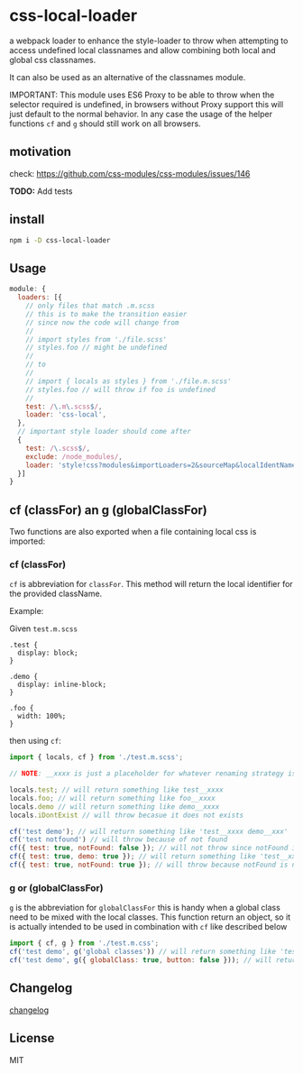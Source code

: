 # css-local-loader
a webpack loader to enhance the style-loader to throw when attempting to access undefined local classnames and allow
combining both local and global css classnames.

It can also be used as an alternative of the classnames module.

IMPORTANT: This module uses ES6 Proxy to be able to throw when the selector required is undefined, in browsers without
Proxy support this will just default to the normal behavior. In any case the usage of the helper functions `cf` and `g`
should still work on all browsers.

## motivation
check: https://github.com/css-modules/css-modules/issues/146

**TODO:** Add tests

## install

```bash
npm i -D css-local-loader
```

## Usage

```javascript
module: {
  loaders: [{
    // only files that match .m.scss
    // this is to make the transition easier
    // since now the code will change from
    //
    // import styles from './file.scss'
    // styles.foo // might be undefined
    //
    // to
    //
    // import { locals as styles } from './file.m.scss'
    // styles.foo // will throw if foo is undefined
    //
    test: /\.m\.scss$/,
    loader: 'css-local',
  },
  // important style loader should come after
  {
    test: /\.scss$/,
    exclude: /node_modules/,
    loader: 'style!css?modules&importLoaders=2&sourceMap&localIdentName=[local]___[hash:base64:5]!postcss!sass?outputStyle=expanded&sourceMap',
  }]
}
```

## cf (classFor) an g (globalClassFor)

Two functions are also exported when a file containing local css is imported:

### cf (classFor)

`cf` is abbreviation for `classFor`. This method will return the local identifier for the provided className.

Example:

Given `test.m.scss`

```
.test {
  display: block;
}

.demo {
  display: inline-block;
}

.foo {
  width: 100%;
}
```

then using `cf`:

```javascript
import { locals, cf } from './test.m.scss';

// NOTE: __xxxx is just a placeholder for whatever renaming strategy is selected

locals.test; // will return something like test__xxxx
locals.foo; // will return something like foo__xxxx
locals.demo // will return something like demo__xxxx
locals.iDontExist // will throw becasue it does not exists

cf('test demo'); // will return something like 'test__xxxx demo__xxx'
cf('test notfound') // will throw because of not found
cf({ test: true, notFound: false }); // will not throw since notFound is not accessed
cf({ test: true, demo: true }); // will return something like 'test__xxxx demo__xxx'
cf({ test: true, notFound: true }); // will throw because notFound is not defined in the file
```

### g or (globalClassFor)

`g` is the abbreviation for `globalClassFor` this is handy when a global class need to be mixed with the local classes.
This function return an object, so it is actually intended to be used in combination with `cf` like described below

```javascript
import { cf, g } from './test.m.css';
cf('test demo', g('global classes')) // will return something like 'test__xxxx demo__xxxx global classes'
cf('test demo', g({ globalClass: true, button: false })); // will return 'test__xxxx demo__xxxx globalClass'
```

## Changelog
[changelog](./changelog.md)

## License
MIT